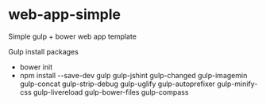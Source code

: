 web-app-simple
==============

Simple gulp + bower web app template


Gulp install packages

<ul>
<li>bower init</li>
<li>npm install --save-dev gulp gulp-jshint gulp-changed gulp-imagemin gulp-concat gulp-strip-debug gulp-uglify gulp-autoprefixer gulp-minify-css gulp-livereload gulp-bower-files gulp-compass</li>
</ul>